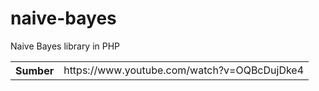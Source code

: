 # naive-bayes
Naive Bayes library in PHP

<table>
  <tr>
    <th>Sumber</th>
    <td>https://www.youtube.com/watch?v=OQBcDujDke4</td>
  </tr>
</table>
